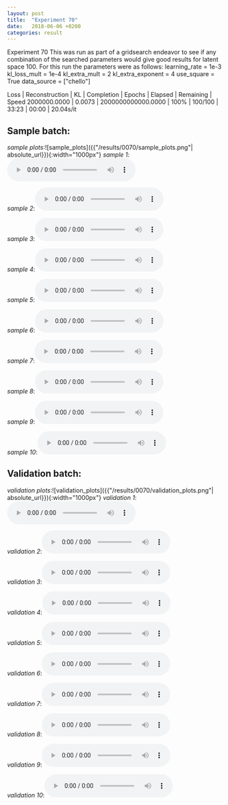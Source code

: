 ```yaml
---
layout: post
title:  "Experiment 70"
date:   2018-06-06 +0200
categories: result
---
```

Experiment 70
This was run as part of a gridsearch endeavor to see if any combination of the searched parameters would give good results for latent space 100.
For this run the parameters were as follows:
learning_rate = 1e-3
kl_loss_mult = 1e-4
kl_extra_mult = 2
kl_extra_exponent = 4
use_square = True
data_source = ["chello"]

Loss | Reconstruction | KL | Completion | Epochs | Elapsed | Remaining | Speed
2000000.0000 | 0.0073 | 2000000000000.0000 | 100% | 100/100 | 33:23 | 00:00 | 20.04s/it



## **Sample batch**:
_sample plots_:![sample_plots]({{"/results/0070/sample_plots.png"| absolute_url}}){:width="1000px"}
_sample 1_:<audio src="/ResultsOverview/results/0070/sample_1.wav" controls preload></audio>

_sample 2_:<audio src="/ResultsOverview/results/0070/sample_2.wav" controls preload></audio>

_sample 3_:<audio src="/ResultsOverview/results/0070/sample_3.wav" controls preload></audio>

_sample 4_:<audio src="/ResultsOverview/results/0070/sample_4.wav" controls preload></audio>

_sample 5_:<audio src="/ResultsOverview/results/0070/sample_5.wav" controls preload></audio>

_sample 6_:<audio src="/ResultsOverview/results/0070/sample_6.wav" controls preload></audio>

_sample 7_:<audio src="/ResultsOverview/results/0070/sample_7.wav" controls preload></audio>

_sample 8_:<audio src="/ResultsOverview/results/0070/sample_8.wav" controls preload></audio>

_sample 9_:<audio src="/ResultsOverview/results/0070/sample_9.wav" controls preload></audio>

_sample 10_:<audio src="/ResultsOverview/results/0070/sample_10.wav" controls preload></audio>

## **Validation batch**:
_validation plots_:![validation_plots]({{"/results/0070/validation_plots.png"| absolute_url}}){:width="1000px"}
_validation 1_:<audio src="/ResultsOverview/results/0070/validation_1.wav" controls preload></audio>

_validation 2_:<audio src="/ResultsOverview/results/0070/validation_2.wav" controls preload></audio>

_validation 3_:<audio src="/ResultsOverview/results/0070/validation_3.wav" controls preload></audio>

_validation 4_:<audio src="/ResultsOverview/results/0070/validation_4.wav" controls preload></audio>

_validation 5_:<audio src="/ResultsOverview/results/0070/validation_5.wav" controls preload></audio>

_validation 6_:<audio src="/ResultsOverview/results/0070/validation_6.wav" controls preload></audio>

_validation 7_:<audio src="/ResultsOverview/results/0070/validation_7.wav" controls preload></audio>

_validation 8_:<audio src="/ResultsOverview/results/0070/validation_8.wav" controls preload></audio>

_validation 9_:<audio src="/ResultsOverview/results/0070/validation_9.wav" controls preload></audio>

_validation 10_:<audio src="/ResultsOverview/results/0070/validation_10.wav" controls preload></audio>
